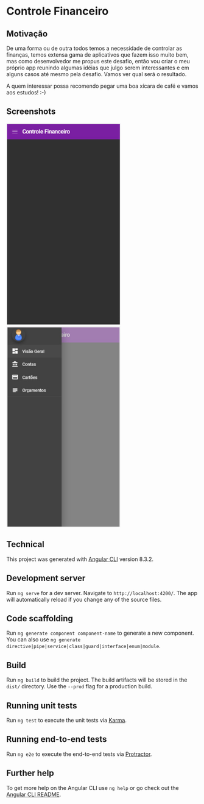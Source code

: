 # Controle Financeiro
## Motivação
De uma forma ou de outra todos temos a necessidade de controlar as finanças, temos extensa gama de aplicativos que fazem isso muito bem, mas como desenvolvedor me propus este desafio, então vou criar o meu próprio app reunindo algumas idéias que julgo serem interessantes e em alguns casos até mesmo pela desafio. Vamos ver qual será o resultado.

A quem interessar possa recomendo pegar uma boa xícara de café e vamos aos estudos! :-)

## Screenshots 
<img src="https://github.com/atrombetone/ctrl-financeiro-ui/blob/master/screenshots/home-screen.jpg" width="300" />
<img src="https://github.com/atrombetone/ctrl-financeiro-ui/blob/master/screenshots/menu.jpg" width="300" />

## Technical
This project was generated with [Angular CLI](https://github.com/angular/angular-cli) version 8.3.2.

## Development server

Run `ng serve` for a dev server. Navigate to `http://localhost:4200/`. The app will automatically reload if you change any of the source files.

## Code scaffolding

Run `ng generate component component-name` to generate a new component. You can also use `ng generate directive|pipe|service|class|guard|interface|enum|module`.

## Build

Run `ng build` to build the project. The build artifacts will be stored in the `dist/` directory. Use the `--prod` flag for a production build.

## Running unit tests

Run `ng test` to execute the unit tests via [Karma](https://karma-runner.github.io).

## Running end-to-end tests

Run `ng e2e` to execute the end-to-end tests via [Protractor](http://www.protractortest.org/).

## Further help

To get more help on the Angular CLI use `ng help` or go check out the [Angular CLI README](https://github.com/angular/angular-cli/blob/master/README.md).
